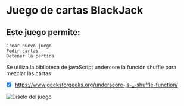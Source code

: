 # Juego de cartas BlackJack

##  Este juego permite:
```
Crear nuevo juego
Pedir cartas
Detener la pertida
```

Se utiliza la biblioteca de javaScript undercore la función shuffle para mezclar las cartas
- [x] https://www.geeksforgeeks.org/underscore-js-_-shuffle-function/

![Diselo del juego](https://user-images.githubusercontent.com/82009638/190538767-02845003-fc2e-42b4-804d-938f59eb1f76.png)
